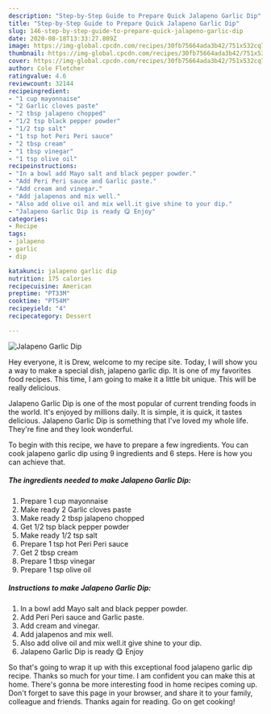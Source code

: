 ```yaml
---
description: "Step-by-Step Guide to Prepare Quick Jalapeno Garlic Dip"
title: "Step-by-Step Guide to Prepare Quick Jalapeno Garlic Dip"
slug: 146-step-by-step-guide-to-prepare-quick-jalapeno-garlic-dip
date: 2020-08-18T13:33:27.809Z
image: https://img-global.cpcdn.com/recipes/30fb75664ada3b42/751x532cq70/jalapeno-garlic-dip-recipe-main-photo.jpg
thumbnail: https://img-global.cpcdn.com/recipes/30fb75664ada3b42/751x532cq70/jalapeno-garlic-dip-recipe-main-photo.jpg
cover: https://img-global.cpcdn.com/recipes/30fb75664ada3b42/751x532cq70/jalapeno-garlic-dip-recipe-main-photo.jpg
author: Cole Fletcher
ratingvalue: 4.6
reviewcount: 32144
recipeingredient:
- "1 cup mayonnaise"
- "2 Garlic cloves paste"
- "2 tbsp jalapeno chopped"
- "1/2 tsp black pepper powder"
- "1/2 tsp salt"
- "1 tsp hot Peri Peri sauce"
- "2 tbsp cream"
- "1 tbsp vinegar"
- "1 tsp olive oil"
recipeinstructions:
- "In a bowl add Mayo salt and black pepper powder."
- "Add Peri Peri sauce and Garlic paste."
- "Add cream and vinegar."
- "Add jalapenos and mix well."
- "Also add olive oil and mix well.it give shine to your dip."
- "Jalapeno Garlic Dip is ready 😋 Enjoy"
categories:
- Recipe
tags:
- jalapeno
- garlic
- dip

katakunci: jalapeno garlic dip 
nutrition: 175 calories
recipecuisine: American
preptime: "PT33M"
cooktime: "PT54M"
recipeyield: "4"
recipecategory: Dessert

---
```



![Jalapeno Garlic Dip](https://img-global.cpcdn.com/recipes/30fb75664ada3b42/751x532cq70/jalapeno-garlic-dip-recipe-main-photo.jpg)

Hey everyone, it is Drew, welcome to my recipe site. Today, I will show you a way to make a special dish, jalapeno garlic dip. It is one of my favorites food recipes. This time, I am going to make it a little bit unique. This will be really delicious.

Jalapeno Garlic Dip is one of the most popular of current trending foods in the world. It's enjoyed by millions daily. It is simple, it is quick, it tastes delicious. Jalapeno Garlic Dip is something that I've loved my whole life. They're fine and they look wonderful.




To begin with this recipe, we have to prepare a few ingredients. You can cook jalapeno garlic dip using 9 ingredients and 6 steps. Here is how you can achieve that.

<!--inarticleads1-->

##### The ingredients needed to make Jalapeno Garlic Dip:

1. Prepare 1 cup mayonnaise
1. Make ready 2 Garlic cloves paste
1. Make ready 2 tbsp jalapeno chopped
1. Get 1/2 tsp black pepper powder
1. Make ready 1/2 tsp salt
1. Prepare 1 tsp hot Peri Peri sauce
1. Get 2 tbsp cream
1. Prepare 1 tbsp vinegar
1. Prepare 1 tsp olive oil




<!--inarticleads2-->

##### Instructions to make Jalapeno Garlic Dip:

1. In a bowl add Mayo salt and black pepper powder.
1. Add Peri Peri sauce and Garlic paste.
1. Add cream and vinegar.
1. Add jalapenos and mix well.
1. Also add olive oil and mix well.it give shine to your dip.
1. Jalapeno Garlic Dip is ready 😋 Enjoy




So that's going to wrap it up with this exceptional food jalapeno garlic dip recipe. Thanks so much for your time. I am confident you can make this at home. There's gonna be more interesting food in home recipes coming up. Don't forget to save this page in your browser, and share it to your family, colleague and friends. Thanks again for reading. Go on get cooking!
